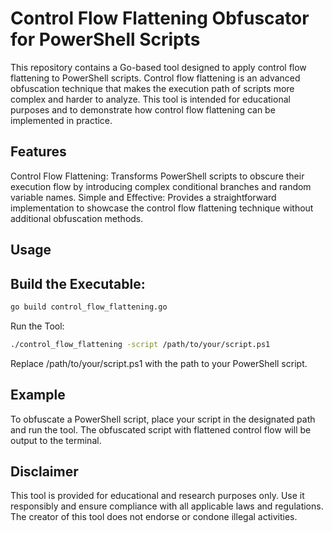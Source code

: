 # Control Flow Flattening Obfuscator for PowerShell Scripts
This repository contains a Go-based tool designed to apply control flow flattening to PowerShell scripts. Control flow flattening is an advanced obfuscation technique that makes the execution path of scripts more complex and harder to analyze. This tool is intended for educational purposes and to demonstrate how control flow flattening can be implemented in practice.

## Features
Control Flow Flattening: Transforms PowerShell scripts to obscure their execution flow by introducing complex conditional branches and random variable names.
Simple and Effective: Provides a straightforward implementation to showcase the control flow flattening technique without additional obfuscation methods.
## Usage
## Build the Executable:
```sh
go build control_flow_flattening.go
```
Run the Tool:
```sh
./control_flow_flattening -script /path/to/your/script.ps1
```
Replace /path/to/your/script.ps1 with the path to your PowerShell script.

## Example
To obfuscate a PowerShell script, place your script in the designated path and run the tool. The obfuscated script with flattened control flow will be output to the terminal.

## Disclaimer
This tool is provided for educational and research purposes only. Use it responsibly and ensure compliance with all applicable laws and regulations. The creator of this tool does not endorse or condone illegal activities.
